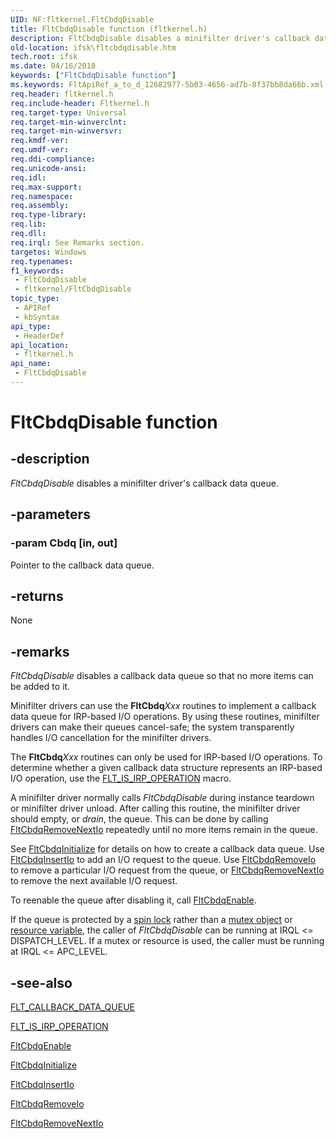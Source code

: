 ```yaml
---
UID: NF:fltkernel.FltCbdqDisable
title: FltCbdqDisable function (fltkernel.h)
description: FltCbdqDisable disables a minifilter driver's callback data queue.
old-location: ifsk\fltcbdqdisable.htm
tech.root: ifsk
ms.date: 04/16/2018
keywords: ["FltCbdqDisable function"]
ms.keywords: FltApiRef_a_to_d_12682977-5b03-4656-ad7b-8f37bb8da66b.xml, FltCbdqDisable, FltCbdqDisable function [Installable File System Drivers], fltkernel/FltCbdqDisable, ifsk.fltcbdqdisable
req.header: fltkernel.h
req.include-header: Fltkernel.h
req.target-type: Universal
req.target-min-winverclnt: 
req.target-min-winversvr: 
req.kmdf-ver: 
req.umdf-ver: 
req.ddi-compliance: 
req.unicode-ansi: 
req.idl: 
req.max-support: 
req.namespace: 
req.assembly: 
req.type-library: 
req.lib: 
req.dll: 
req.irql: See Remarks section.
targetos: Windows
req.typenames: 
f1_keywords:
 - FltCbdqDisable
 - fltkernel/FltCbdqDisable
topic_type:
 - APIRef
 - kbSyntax
api_type:
 - HeaderDef
api_location:
 - fltkernel.h
api_name:
 - FltCbdqDisable
---
```


# FltCbdqDisable function


## -description

<i>FltCbdqDisable</i> disables a minifilter driver's callback data queue.

## -parameters

### -param Cbdq [in, out]


Pointer to the callback data queue.

## -returns

None

## -remarks

<i>FltCbdqDisable</i> disables a callback data queue so that no more items can be added to it. 

Minifilter drivers can use the <b>FltCbdq</b><i>Xxx</i> routines to implement a callback data queue for IRP-based I/O operations. By using these routines, minifilter drivers can make their queues cancel-safe; the system transparently handles I/O cancellation for the minifilter drivers. 

The <b>FltCbdq</b><i>Xxx</i> routines can only be used for IRP-based I/O operations. To determine whether a given callback data structure represents an IRP-based I/O operation, use the <a href="/previous-versions/ff544654(v=vs.85)">FLT_IS_IRP_OPERATION</a> macro. 

A minifilter driver normally calls <i>FltCbdqDisable</i> during instance teardown or minifilter driver unload. After calling this routine, the minifilter driver should empty, or <i>drain</i>, the queue. This can be done by calling <a href="/windows-hardware/drivers/ddi/fltkernel/nf-fltkernel-fltcbdqremovenextio">FltCbdqRemoveNextIo</a> repeatedly until no more items remain in the queue. 

See <a href="/windows-hardware/drivers/ddi/fltkernel/nf-fltkernel-fltcbdqinitialize">FltCbdqInitialize</a> for details on how to create a callback data queue. Use <a href="/windows-hardware/drivers/ddi/fltkernel/nf-fltkernel-fltcbdqinsertio">FltCbdqInsertIo</a> to add an I/O request to the queue. Use <a href="/windows-hardware/drivers/ddi/fltkernel/nf-fltkernel-fltcbdqremoveio">FltCbdqRemoveIo</a> to remove a particular I/O request from the queue, or <a href="/windows-hardware/drivers/ddi/fltkernel/nf-fltkernel-fltcbdqremovenextio">FltCbdqRemoveNextIo</a> to remove the next available I/O request.

To reenable the queue after disabling it, call <a href="/windows-hardware/drivers/ddi/fltkernel/nf-fltkernel-fltcbdqenable">FltCbdqEnable</a>. 

If the queue is protected by a <a href="/windows-hardware/drivers/kernel/spin-locks">spin lock</a> rather than a <a href="/windows-hardware/drivers/kernel/mutex-objects">mutex object</a> or <a href="/windows-hardware/drivers/ddi/wdm/nf-wdm-exinitializeresourcelite">resource variable</a>, the caller of <i>FltCbdqDisable</i> can be running at IRQL <= DISPATCH_LEVEL. If a mutex or resource is used, the caller must be running at IRQL <= APC_LEVEL.

## -see-also

<a href="/windows-hardware/drivers/ddi/fltkernel/ns-fltkernel-_flt_callback_data_queue">FLT_CALLBACK_DATA_QUEUE</a>



<a href="/previous-versions/ff544654(v=vs.85)">FLT_IS_IRP_OPERATION</a>



<a href="/windows-hardware/drivers/ddi/fltkernel/nf-fltkernel-fltcbdqenable">FltCbdqEnable</a>



<a href="/windows-hardware/drivers/ddi/fltkernel/nf-fltkernel-fltcbdqinitialize">FltCbdqInitialize</a>



<a href="/windows-hardware/drivers/ddi/fltkernel/nf-fltkernel-fltcbdqinsertio">FltCbdqInsertIo</a>



<a href="/windows-hardware/drivers/ddi/fltkernel/nf-fltkernel-fltcbdqremoveio">FltCbdqRemoveIo</a>



<a href="/windows-hardware/drivers/ddi/fltkernel/nf-fltkernel-fltcbdqremovenextio">FltCbdqRemoveNextIo</a>
